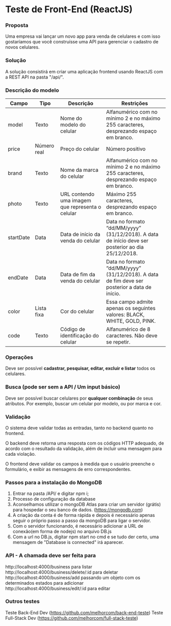 # Teste de Front-End (ReactJS)
### Proposta
Uma empresa vai lançar um novo app para venda de celulares e com isso gostaríamos que você construísse uma API para gerenciar o cadastro de novos celulares.

### Solução
A solução consistirá em criar uma aplicação frontend usando ReactJS com a REST API na pasta "/api/".

### Descrição do modelo
| Campo | Tipo | Descrição | Restrições |
| ------ | ------ | ------ | ------ |
| model | Texto | Nome do modelo do celular | Alfanumérico com no mínimo 2 e no máximo 255 caracteres, desprezando espaço em branco. |
| price | Número real | Preço do celular | Número positivo |
| brand | Texto | Nome da marca do celular | Alfanumérico com no mínimo 2 e no máximo 255 caracteres, desprezando espaço em branco. |
| photo | Texto | URL contendo uma imagem que representa o celular | Máximo 255 caracteres, desprezando espaço em branco. |
| startDate | Data | Data de início da venda do celular | Data no formato “dd/MM/yyyy” (31/12/2018). A data de início deve ser posterior ao dia 25/12/2018. |
| endDate | Data | Data de fim da venda do celular | Data no formato “dd/MM/yyyy” (31/12/2018). A data de fim deve ser posterior a data de início. |
| color | Lista fixa | Cor do celular | Essa campo admite apenas os seguintes valores: BLACK, WHITE, GOLD, PINK. |
| code | Texto | Código de identificação do celular | Alfanumérico de 8 caracteres. Não deve se repetir. |

### Operações
Deve ser possível **cadastrar, pesquisar, editar, excluir e listar** todos os celulares. 

### Busca (pode ser sem a API / Um input básico)
Deve ser possível buscar celulares por **qualquer combinação** de seus atributos. Por exemplo, buscar um celular por modelo, ou por marca e cor.

### Validação
O sistema deve validar todas as entradas, tanto no backend quanto no frontend.

O backend deve retorna uma resposta com os códigos HTTP adequado, de acordo com o resultado da validação, além de incluir uma mensagem para cada violação.

O frontend deve validar os campos à medida que o usuário preenche o formulário, e exibir as mensagens de erro correspondentes.

### Passos para a instalação do MongoDB

01. Entrar na pasta /API/ e digitar npm i;
02. Processo de configuração da database
03. Aconselhamos utilizar o mongoDB Atlas para criar um servidor (grátis) para hospedar o seu banco de dados. (https://mongodb.com)
04. A criação da conta é de forma rápida e depois é necessário apenas seguir o próprio passo a passo da mongoDB para ligar o servidor.
05. Com o servidor funcionando, é necessário adicionar a URL de conexão(em forma de nodejs) no arquivo DB.js
06. Com a url no DB.js, digitar npm start no cmd e se tudo der certo, uma mensagem de "Database is connected" irá aparecer.

### API - A chamada deve ser feita para 
http://localhost:4000/business para listar
http://localhost:4000/business/delete/:id para deletar
http://localhost:4000/business/add passando um objeto com os determinados estados para adicionar
http://localhost:4000/business/edit/:id para editar

### Outros testes
Teste Back-End Dev (https://github.com/melhorcom/back-end-teste)
Teste Full-Stack Dev (https://github.com/melhorcom/full-stack-teste)
